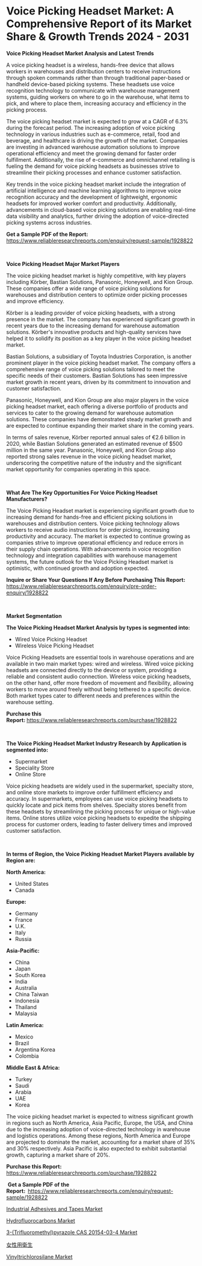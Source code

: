 <p><h1>Voice Picking Headset Market: A Comprehensive Report of its Market Share & Growth Trends 2024 - 2031</h1></p><p><strong>Voice Picking Headset Market Analysis and Latest Trends</strong></p>
<p><p>A voice picking headset is a wireless, hands-free device that allows workers in warehouses and distribution centers to receive instructions through spoken commands rather than through traditional paper-based or handheld device-based picking systems. These headsets use voice recognition technology to communicate with warehouse management systems, guiding workers on where to go in the warehouse, what items to pick, and where to place them, increasing accuracy and efficiency in the picking process.</p><p>The voice picking headset market is expected to grow at a CAGR of 6.3% during the forecast period. The increasing adoption of voice picking technology in various industries such as e-commerce, retail, food and beverage, and healthcare is driving the growth of the market. Companies are investing in advanced warehouse automation solutions to improve operational efficiency and meet the growing demand for faster order fulfillment. Additionally, the rise of e-commerce and omnichannel retailing is fueling the demand for voice picking headsets as businesses strive to streamline their picking processes and enhance customer satisfaction.</p><p>Key trends in the voice picking headset market include the integration of artificial intelligence and machine learning algorithms to improve voice recognition accuracy and the development of lightweight, ergonomic headsets for improved worker comfort and productivity. Additionally, advancements in cloud-based voice picking solutions are enabling real-time data visibility and analytics, further driving the adoption of voice-directed picking systems across industries.</p></p>
<p><strong>Get a Sample PDF of the Report:&nbsp;</strong> <a href="https://www.reliableresearchreports.com/enquiry/request-sample/1928822">https://www.reliableresearchreports.com/enquiry/request-sample/1928822</a></p>
<p>&nbsp;</p>
<p><strong>Voice Picking Headset Major Market Players</strong></p>
<p><p>The voice picking headset market is highly competitive, with key players including Körber, Bastian Solutions, Panasonic, Honeywell, and Kion Group. These companies offer a wide range of voice picking solutions for warehouses and distribution centers to optimize order picking processes and improve efficiency.</p><p>Körber is a leading provider of voice picking headsets, with a strong presence in the market. The company has experienced significant growth in recent years due to the increasing demand for warehouse automation solutions. Körber's innovative products and high-quality services have helped it to solidify its position as a key player in the voice picking headset market.</p><p>Bastian Solutions, a subsidiary of Toyota Industries Corporation, is another prominent player in the voice picking headset market. The company offers a comprehensive range of voice picking solutions tailored to meet the specific needs of their customers. Bastian Solutions has seen impressive market growth in recent years, driven by its commitment to innovation and customer satisfaction.</p><p>Panasonic, Honeywell, and Kion Group are also major players in the voice picking headset market, each offering a diverse portfolio of products and services to cater to the growing demand for warehouse automation solutions. These companies have demonstrated steady market growth and are expected to continue expanding their market share in the coming years.</p><p>In terms of sales revenue, Körber reported annual sales of €2.6 billion in 2020, while Bastian Solutions generated an estimated revenue of $500 million in the same year. Panasonic, Honeywell, and Kion Group also reported strong sales revenue in the voice picking headset market, underscoring the competitive nature of the industry and the significant market opportunity for companies operating in this space.</p></p>
<p>&nbsp;</p>
<p><strong>What Are The Key Opportunities For Voice Picking Headset Manufacturers?</strong></p>
<p><p>The Voice Picking Headset market is experiencing significant growth due to increasing demand for hands-free and efficient picking solutions in warehouses and distribution centers. Voice picking technology allows workers to receive audio instructions for order picking, increasing productivity and accuracy. The market is expected to continue growing as companies strive to improve operational efficiency and reduce errors in their supply chain operations. With advancements in voice recognition technology and integration capabilities with warehouse management systems, the future outlook for the Voice Picking Headset market is optimistic, with continued growth and adoption expected.</p></p>
<p><strong>Inquire or Share Your Questions If Any Before Purchasing This Report:</strong> <a href="https://www.reliableresearchreports.com/enquiry/pre-order-enquiry/1928822">https://www.reliableresearchreports.com/enquiry/pre-order-enquiry/1928822</a></p>
<p>&nbsp;</p>
<p><strong>Market Segmentation</strong></p>
<p><strong>The Voice Picking Headset Market Analysis by types is segmented into:</strong></p>
<p><ul><li>Wired Voice Picking Headset</li><li>Wireless Voice Picking Headset</li></ul></p>
<p><p>Voice Picking Headsets are essential tools in warehouse operations and are available in two main market types: wired and wireless. Wired voice picking headsets are connected directly to the device or system, providing a reliable and consistent audio connection. Wireless voice picking headsets, on the other hand, offer more freedom of movement and flexibility, allowing workers to move around freely without being tethered to a specific device. Both market types cater to different needs and preferences within the warehouse setting.</p></p>
<p><strong>Purchase this Report:&nbsp;</strong><a href="https://www.reliableresearchreports.com/purchase/1928822">https://www.reliableresearchreports.com/purchase/1928822</a></p>
<p>&nbsp;</p>
<p><strong>The Voice Picking Headset Market Industry Research by Application is segmented into:</strong></p>
<p><ul><li>Supermarket</li><li>Speciality Store</li><li>Online Store</li></ul></p>
<p><p>Voice picking headsets are widely used in the supermarket, specialty store, and online store markets to improve order fulfillment efficiency and accuracy. In supermarkets, employees can use voice picking headsets to quickly locate and pick items from shelves. Specialty stores benefit from these headsets by streamlining the picking process for unique or high-value items. Online stores utilize voice picking headsets to expedite the shipping process for customer orders, leading to faster delivery times and improved customer satisfaction.</p></p>
<p>&nbsp;</p>
<p><strong>In terms of Region, the Voice Picking Headset Market Players available by Region are:</strong></p>
<p>
    <p> <strong> North America: </strong>
        <ul>
            <li>United States</li>
            <li>Canada</li>
        </ul>
        </p> 
    <p> <strong> Europe: </strong>
        <ul>
            <li>Germany</li>
            <li>France</li>
            <li>U.K.</li>
            <li>Italy</li>
            <li>Russia</li>
        </ul>
        </p> 
    <p> <strong> Asia-Pacific: </strong>
        <ul>
            <li>China</li>
            <li>Japan</li>
            <li>South Korea</li>
            <li>India</li>
            <li>Australia</li>
            <li>China Taiwan</li>
            <li>Indonesia</li>
            <li>Thailand</li>
            <li>Malaysia</li>
        </ul>
        </p> 
    <p> <strong> Latin America: </strong>
        <ul>
            <li>Mexico</li>
            <li>Brazil</li>
            <li>Argentina Korea</li>
            <li>Colombia</li>
        </ul>
        </p> 
    <p> <strong> Middle East & Africa: </strong>
        <ul>
            <li>Turkey</li>
            <li>Saudi</li>
            <li>Arabia</li>
            <li>UAE</li>
            <li>Korea</li>
        </ul>
    </p>
    </p>
<p><p>The voice picking headset market is expected to witness significant growth in regions such as North America, Asia Pacific, Europe, the USA, and China due to the increasing adoption of voice-directed technology in warehouse and logistics operations. Among these regions, North America and Europe are projected to dominate the market, accounting for a market share of 35% and 30% respectively. Asia Pacific is also expected to exhibit substantial growth, capturing a market share of 20%.</p></p>
<p><strong>Purchase this Report: </strong><a href="https://www.reliableresearchreports.com/purchase/1928822">https://www.reliableresearchreports.com/purchase/1928822</a></p>
<p>&nbsp;<strong>Get a Sample PDF of the Report:&nbsp;&nbsp;</strong><a href="https://www.reliableresearchreports.com/enquiry/request-sample/1928822">https://www.reliableresearchreports.com/enquiry/request-sample/1928822</a></p>
<p><strong></strong></p>
<p><p><a href="https://view.publitas.com/reportprime-1/industrial-adhesives-and-tapes-market-research-report-unlocks-analysis-on-the-market-financial-status-market-size-and-market-revenue-upto-2031/">Industrial Adhesives and Tapes Market</a></p><p><a href="https://view.publitas.com/reportprime-1/hydrofluorocarbons-market-size-and-growth-market-segmentation-regional-and-country-breakdowns-and-market-trends-for-period-from-2024-2031/">Hydrofluorocarbons Market</a></p><p><a href="https://nifty-kite-d51.notion.site/3-Trifluoromethyl-pyrazole-CAS-20154-03-4-Market-Size-Share-Trends-Analysis-Report-By-Material--d7715ccb9c0a4ad2ba1391f9d29e3309">3-(Trifluoromethyl)pyrazole CAS 20154-03-4 Market</a></p><p><a href="https://medium.com/@diegogaylord2023/%E5%A5%B3%E6%80%A7%E8%A1%9B%E7%94%9F%E5%B8%82%E5%A0%B4%E3%81%AE%E8%A6%8F%E6%A8%A1-cagr-%E3%83%88%E3%83%AC%E3%83%B3%E3%83%89-2024-2030-cfa0b7e73daf">女性用衛生</a></p><p><a href="https://five-trouble-98a.notion.site/Vinyltrichlorosilane-Market-Provides-a-Comprehensive-Analysis-Including-a-Macro-Overview-of-the-Mark-e51f88600f604f03aeb8164bf5e73ecc">Vinyltrichlorosilane Market</a></p></p>